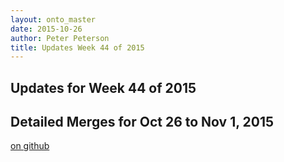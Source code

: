 ```yaml
---
layout: onto_master
date: 2015-10-26
author: Peter Peterson
title: Updates Week 44 of 2015
---
```

Updates for Week 44 of 2015
---------------------------

Detailed Merges for Oct 26 to Nov 1, 2015
-----------------------------------------
[on github](https://github.com/mantidproject/mantid/pulls?q=is%3Apr+merged%3A2015-10-27..2015-11-01)

